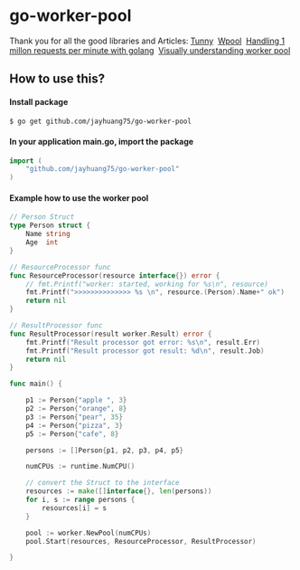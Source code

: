 # go-worker-pool
Thank you for all the good libraries and Articles:
[Tunny](https://github.com/Jeffail/tunny)&nbsp;
[Wpool](https://github.com/gotohr/wpool)&nbsp;
[Handling 1 millon requests per minute with golang](http://marcio.io/2015/07/handling-1-million-requests-per-minute-with-golang/)&nbsp;
[Visually understanding worker pool](https://medium.com/coinmonks/visually-understanding-worker-pool-48a83b7fc1f5)&nbsp;

## How to use this?
#### Install package
```bash
$ go get github.com/jayhuang75/go-worker-pool
```

#### In your application main.go, import the package
```go
import (
    "github.com/jayhuang75/go-worker-pool"
)
```

#### Example how to use the worker pool
```go
// Person Struct
type Person struct {
	Name string
	Age  int
}

// ResourceProcessor func
func ResourceProcessor(resource interface{}) error {
	// fmt.Printf("worker: started, working for %s\n", resource)
	fmt.Printf(">>>>>>>>>>>>>> %s \n", resource.(Person).Name+" ok")
	return nil
}

// ResultProcessor func
func ResultProcessor(result worker.Result) error {
	fmt.Printf("Result processor got error: %s\n", result.Err)
	fmt.Printf("Result processor got result: %d\n", result.Job)
	return nil
}

func main() {

	p1 := Person{"apple ", 3}
	p2 := Person{"orange", 8}
	p3 := Person{"pear", 35}
	p4 := Person{"pizza", 3}
	p5 := Person{"cafe", 8}

	persons := []Person{p1, p2, p3, p4, p5}

	numCPUs := runtime.NumCPU()

	// convert the Struct to the interface
	resources := make([]interface{}, len(persons))
	for i, s := range persons {
		resources[i] = s
	}

	pool := worker.NewPool(numCPUs)
	pool.Start(resources, ResourceProcessor, ResultProcessor)

}
```
